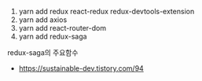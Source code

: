 1. yarn add redux react-redux redux-devtools-extension
2. yarn add axios
3. yarn add react-router-dom
4. yarn add redux-saga

redux-saga의 주요함수

- https://sustainable-dev.tistory.com/94
